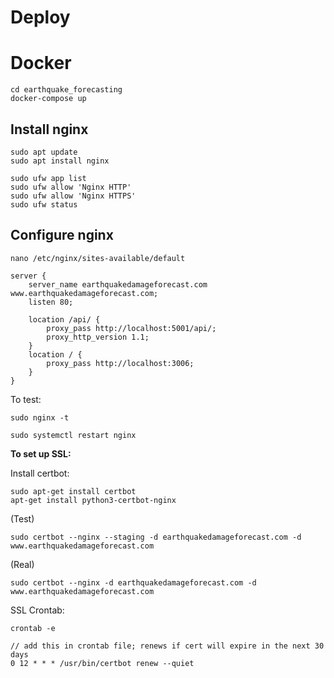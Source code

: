 # Deploy

# Docker

```
cd earthquake_forecasting
docker-compose up
```

## Install nginx

```
sudo apt update
sudo apt install nginx
```

```
sudo ufw app list
sudo ufw allow 'Nginx HTTP'
sudo ufw allow 'Nginx HTTPS'
sudo ufw status
```

## Configure nginx

```
nano /etc/nginx/sites-available/default
```

```
server {
    server_name earthquakedamageforecast.com www.earthquakedamageforecast.com;
    listen 80;

    location /api/ {
        proxy_pass http://localhost:5001/api/;
        proxy_http_version 1.1;
    }
    location / {
        proxy_pass http://localhost:3006;
    }
}
```

To test:

```
sudo nginx -t
```

```
sudo systemctl restart nginx
```

**To set up SSL:**

Install certbot:

```
sudo apt-get install certbot
apt-get install python3-certbot-nginx
```

(Test)

```
sudo certbot --nginx --staging -d earthquakedamageforecast.com -d www.earthquakedamageforecast.com
```

(Real)

```
sudo certbot --nginx -d earthquakedamageforecast.com -d www.earthquakedamageforecast.com
```

SSL Crontab:

```
crontab -e

// add this in crontab file; renews if cert will expire in the next 30 days
0 12 * * * /usr/bin/certbot renew --quiet
```
